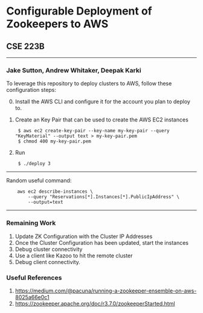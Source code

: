 # Configurable Deployment of Zookeepers to AWS 
## CSE 223B
----------------------------------------------
### Jake Sutton, Andrew Whitaker, Deepak Karki

To leverage this repository to deploy clusters to AWS, follow these configuration steps:

0. Install the AWS CLI and configure it for the account you plan to deploy to.

1. Create an Key Pair that can be used to create the AWS EC2 instances 

        $ aws ec2 create-key-pair --key-name my-key-pair --query "KeyMaterial" --output text > my-key-pair.pem
        $ chmod 400 my-key-pair.pem

2. Run

        $ ./deploy 3


----------------------------------------------
  Random useful command:

        aws ec2 describe-instances \
            --query "Reservations[*].Instances[*].PublicIpAddress" \
            --output=text

----------------------------------------------
### Remaining Work 
1. Update ZK Configuration with the Cluster IP Addresses
2. Once the Cluster Configuration has been updated, start the instances
3. Debug cluster connectivity
4. Use a client like Kazoo to hit the remote cluster
5. Debug client connectivity. 


### Useful References 
1. https://medium.com/@pacuna/running-a-zookeeper-ensemble-on-aws-8025a66e0c1
2. https://zookeeper.apache.org/doc/r3.7.0/zookeeperStarted.html
